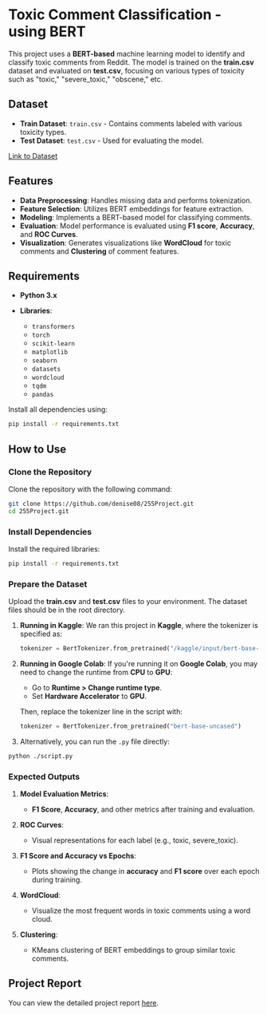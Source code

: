 

# Toxic Comment Classification - using BERT

This project uses a **BERT-based** machine learning model to identify and classify toxic comments from Reddit. The model is trained on the **train.csv** dataset and evaluated on **test.csv**, focusing on various types of toxicity such as "toxic," "severe\_toxic," "obscene," etc.

## Dataset

* **Train Dataset**: `train.csv` - Contains comments labeled with various toxicity types.
* **Test Dataset**: `test.csv` - Used for evaluating the model.

[Link to Dataset](www.kaggle.com/competitions/jigsaw-toxic-comment-classification-challenge/overview/$citation)

## Features

* **Data Preprocessing**: Handles missing data and performs tokenization.
* **Feature Selection**: Utilizes BERT embeddings for feature extraction.
* **Modeling**: Implements a BERT-based model for classifying comments.
* **Evaluation**: Model performance is evaluated using **F1 score**, **Accuracy**, and **ROC Curves**.
* **Visualization**: Generates visualizations like **WordCloud** for toxic comments and **Clustering** of comment features.

## Requirements

* **Python 3.x**
* **Libraries**:

  * `transformers`
  * `torch`
  * `scikit-learn`
  * `matplotlib`
  * `seaborn`
  * `datasets`
  * `wordcloud`
  * `tqdm`
  * `pandas`

Install all dependencies using:

```bash
pip install -r requirements.txt
```

## How to Use

### Clone the Repository

Clone the repository with the following command:

```bash
git clone https://github.com/denise08/255Project.git
cd 255Project.git
```

### Install Dependencies

Install the required libraries:

```bash
pip install -r requirements.txt
```

### Prepare the Dataset

Upload the **train.csv** and **test.csv** files to your environment. The dataset files should be in the root directory.

1. **Running in Kaggle**:
   We ran this project in **Kaggle**, where the tokenizer is specified as:

   ```python
   tokenizer = BertTokenizer.from_pretrained("/kaggle/input/bert-base-uncased/bert-base-uncased")
   ```

2. **Running in Google Colab**:
   If you're running it on **Google Colab**, you may need to change the runtime from **CPU** to **GPU**:

   * Go to **Runtime > Change runtime type**.
   * Set **Hardware Accelerator** to **GPU**.

   Then, replace the tokenizer line in the script with:

   ```python
   tokenizer = BertTokenizer.from_pretrained("bert-base-uncased")
   ```

3. Alternatively, you can run the `.py` file directly:

```bash
python ./script.py
```

### Expected Outputs

1. **Model Evaluation Metrics**:

   * **F1 Score**, **Accuracy**, and other metrics after training and evaluation.

2. **ROC Curves**:

   * Visual representations for each label (e.g., toxic, severe\_toxic).

3. **F1 Score and Accuracy vs Epochs**:

   * Plots showing the change in **accuracy** and **F1 score** over each epoch during training.

4. **WordCloud**:

   * Visualize the most frequent words in toxic comments using a word cloud.

5. **Clustering**:

   * KMeans clustering of BERT embeddings to group similar toxic comments.

## Project Report

You can view the detailed project report [here](https://docs.google.com/document/d/1nJ86w01LInrdJ7eJFH7MWkX0hvRUzneJ1xPbpKxGWlY/edit?tab=t.0).





